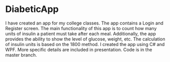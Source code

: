 # DiabeticApp
I have created an app for my college classes. The app contains a Login and Register screen. The main functionality of this app is to count how many units of insulin a patient must take after each meal. Additionally, the app provides the ability to show the level of glucose, weight, etc. The calculation of insulin units is based on the 1800 method. I created the app using C# and WPF. More specific details are included in presentation. Code is in the master branch.
